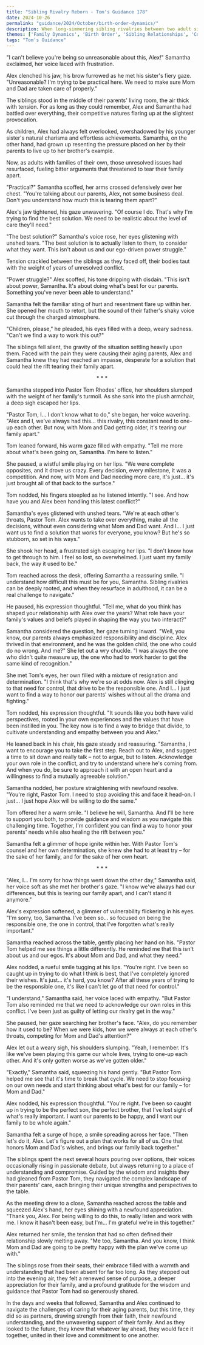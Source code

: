 ```yaml
---
title: "Sibling Rivalry Reborn - Tom's Guidance 178"
date: 2024-10-26
permalink: "guidance/2024/October/birth-order-dynamics/"
description: When long-simmering sibling rivalries between two adult siblings threaten to tear their family apart, they seek the wisdom and guidance of Pastor Tom Rhodes to help them navigate their complex dynamics and find a path forward.
themes: ['Family Dynamics', 'Birth Order', 'Sibling Relationships', 'Conflict Resolution', 'Pastoral Guidance']
tags: "Tom's Guidance"
---
```

"I can't believe you're being so unreasonable about this, Alex!" Samantha exclaimed, her voice laced with frustration.

Alex clenched his jaw, his brow furrowed as he met his sister's fiery gaze. "Unreasonable? I'm trying to be practical here. We need to make sure Mom and Dad are taken care of properly."

The siblings stood in the middle of their parents' living room, the air thick with tension. For as long as they could remember, Alex and Samantha had battled over everything, their competitive natures flaring up at the slightest provocation.

As children, Alex had always felt overlooked, overshadowed by his younger sister's natural charisma and effortless achievements. Samantha, on the other hand, had grown up resenting the pressure placed on her by their parents to live up to her brother's example.

Now, as adults with families of their own, those unresolved issues had resurfaced, fueling bitter arguments that threatened to tear their family apart.

"Practical?" Samantha scoffed, her arms crossed defensively over her chest. "You're talking about our parents, Alex, not some business deal. Don't you understand how much this is tearing them apart?"

Alex's jaw tightened, his gaze unwavering. "Of course I do. That's why I'm trying to find the best solution. We need to be realistic about the level of care they'll need."

"The best solution?" Samantha's voice rose, her eyes glistening with unshed tears. "The best solution is to actually listen to them, to consider what they want. This isn't about us and our ego-driven power struggle."

Tension crackled between the siblings as they faced off, their bodies taut with the weight of years of unresolved conflict.

"Power struggle?" Alex scoffed, his tone dripping with disdain. "This isn't about power, Samantha. It's about doing what's best for our parents. Something you've never been able to understand."

Samantha felt the familiar sting of hurt and resentment flare up within her. She opened her mouth to retort, but the sound of their father's shaky voice cut through the charged atmosphere.

"Children, please," he pleaded, his eyes filled with a deep, weary sadness. "Can't we find a way to work this out?"

The siblings fell silent, the gravity of the situation settling heavily upon them. Faced with the pain they were causing their aging parents, Alex and Samantha knew they had reached an impasse, desperate for a solution that could heal the rift tearing their family apart.

<center>* * *</center>

Samantha stepped into Pastor Tom Rhodes' office, her shoulders slumped with the weight of her family's turmoil. As she sank into the plush armchair, a deep sigh escaped her lips.

"Pastor Tom, I... I don't know what to do," she began, her voice wavering. "Alex and I, we've always had this... this rivalry, this constant need to one-up each other. But now, with Mom and Dad getting older, it's tearing our family apart."

Tom leaned forward, his warm gaze filled with empathy. "Tell me more about what's been going on, Samantha. I'm here to listen."

She paused, a wistful smile playing on her lips. "We were complete opposites, and it drove us crazy. Every decision, every milestone, it was a competition. And now, with Mom and Dad needing more care, it's just... it's just brought all of that back to the surface."

Tom nodded, his fingers steepled as he listened intently. "I see. And how have you and Alex been handling this latest conflict?"

Samantha's eyes glistened with unshed tears. "We're at each other's throats, Pastor Tom. Alex wants to take over everything, make all the decisions, without even considering what Mom and Dad want. And I... I just want us to find a solution that works for everyone, you know? But he's so stubborn, so set in his ways."

She shook her head, a frustrated sigh escaping her lips. "I don't know how to get through to him. I feel so lost, so overwhelmed. I just want my family back, the way it used to be."

Tom reached across the desk, offering Samantha a reassuring smile. "I understand how difficult this must be for you, Samantha. Sibling rivalries can be deeply rooted, and when they resurface in adulthood, it can be a real challenge to navigate."

He paused, his expression thoughtful. "Tell me, what do you think has shaped your relationship with Alex over the years? What role have your family's values and beliefs played in shaping the way you two interact?"

Samantha considered the question, her gaze turning inward. "Well, you know, our parents always emphasized responsibility and discipline. Alex thrived in that environment, and he was the golden child, the one who could do no wrong. And me?" She let out a wry chuckle. "I was always the one who didn't quite measure up, the one who had to work harder to get the same kind of recognition."

She met Tom's eyes, her own filled with a mixture of resignation and determination. "I think that's why we're so at odds now. Alex is still clinging to that need for control, that drive to be the responsible one. And I... I just want to find a way to honor our parents' wishes without all the drama and fighting."

Tom nodded, his expression thoughtful. "It sounds like you both have valid perspectives, rooted in your own experiences and the values that have been instilled in you. The key now is to find a way to bridge that divide, to cultivate understanding and empathy between you and Alex."

He leaned back in his chair, his gaze steady and reassuring. "Samantha, I want to encourage you to take the first step. Reach out to Alex, and suggest a time to sit down and really talk – not to argue, but to listen. Acknowledge your own role in the conflict, and try to understand where he's coming from. And when you do, be sure to approach it with an open heart and a willingness to find a mutually agreeable solution."

Samantha nodded, her posture straightening with newfound resolve. "You're right, Pastor Tom. I need to stop avoiding this and face it head-on. I just... I just hope Alex will be willing to do the same."

Tom offered her a warm smile. "I believe he will, Samantha. And I'll be here to support you both, to provide guidance and wisdom as you navigate this challenging time. Together, I'm confident you can find a way to honor your parents' needs while also healing the rift between you."

Samantha felt a glimmer of hope ignite within her. With Pastor Tom's counsel and her own determination, she knew she had to at least try – for the sake of her family, and for the sake of her own heart.

<center>* * *</center>

"Alex, I... I'm sorry for how things went down the other day," Samantha said, her voice soft as she met her brother's gaze. "I know we've always had our differences, but this is tearing our family apart, and I can't stand it anymore."

Alex's expression softened, a glimmer of vulnerability flickering in his eyes. "I'm sorry, too, Samantha. I've been so... so focused on being the responsible one, the one in control, that I've forgotten what's really important."

Samantha reached across the table, gently placing her hand on his. "Pastor Tom helped me see things a little differently. He reminded me that this isn't about us and our egos. It's about Mom and Dad, and what they need."

Alex nodded, a rueful smile tugging at his lips. "You're right. I've been so caught up in trying to do what I think is best, that I've completely ignored their wishes. It's just... it's hard, you know? After all these years of trying to be the responsible one, it's like I can't let go of that need for control."

"I understand," Samantha said, her voice laced with empathy. "But Pastor Tom also reminded me that we need to acknowledge our own roles in this conflict. I've been just as guilty of letting our rivalry get in the way."

She paused, her gaze searching her brother's face. "Alex, do you remember how it used to be? When we were kids, how we were always at each other's throats, competing for Mom and Dad's attention?"

Alex let out a weary sigh, his shoulders slumping. "Yeah, I remember. It's like we've been playing this game our whole lives, trying to one-up each other. And it's only gotten worse as we've gotten older."

"Exactly," Samantha said, squeezing his hand gently. "But Pastor Tom helped me see that it's time to break that cycle. We need to stop focusing on our own needs and start thinking about what's best for our family – for Mom and Dad."

Alex nodded, his expression thoughtful. "You're right. I've been so caught up in trying to be the perfect son, the perfect brother, that I've lost sight of what's really important. I want our parents to be happy, and I want our family to be whole again."

Samantha felt a surge of hope, a smile spreading across her face. "Then let's do it, Alex. Let's figure out a plan that works for all of us. One that honors Mom and Dad's wishes, and brings our family back together."

The siblings spent the next several hours pouring over options, their voices occasionally rising in passionate debate, but always returning to a place of understanding and compromise. Guided by the wisdom and insights they had gleaned from Pastor Tom, they navigated the complex landscape of their parents' care, each bringing their unique strengths and perspectives to the table.

As the meeting drew to a close, Samantha reached across the table and squeezed Alex's hand, her eyes shining with a newfound appreciation. "Thank you, Alex. For being willing to do this, to really listen and work with me. I know it hasn't been easy, but I'm... I'm grateful we're in this together."

Alex returned her smile, the tension that had so often defined their relationship slowly melting away. "Me too, Samantha. And you know, I think Mom and Dad are going to be pretty happy with the plan we've come up with."

The siblings rose from their seats, their embrace filled with a warmth and understanding that had been absent for far too long. As they stepped out into the evening air, they felt a renewed sense of purpose, a deeper appreciation for their family, and a profound gratitude for the wisdom and guidance that Pastor Tom had so generously shared.

In the days and weeks that followed, Samantha and Alex continued to navigate the challenges of caring for their aging parents, but this time, they did so as partners, drawing strength from their faith, their newfound understanding, and the unwavering support of their family. And as they looked to the future, they knew that whatever lay ahead, they would face it together, united in their love and commitment to one another.

